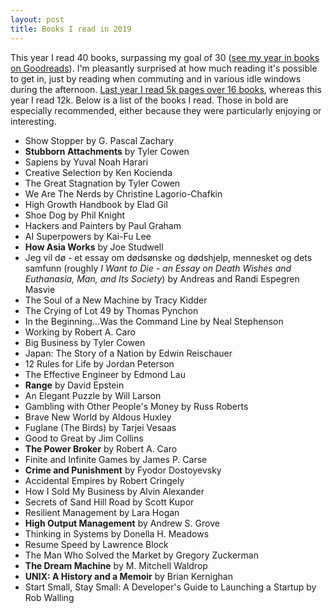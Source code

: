```yaml
---
layout: post
title: Books I read in 2019
---
```


This year I read 40 books, surpassing my goal of 30 ([see my year in books on Goodreads](https://t.co/ybVQTLo7Qn?amp=1)).
I'm pleasantly surprised at how much reading it's possible to get in, just by reading when commuting and in various idle windows during the afternoon.
[Last year I read 5k pages over 16 books](/books-2018), whereas this year I read 12k.
Below is a list of the books I read.
Those in bold are especially recommended, either because they were particularly enjoying or interesting.

- Show Stopper by G. Pascal Zachary
- **Stubborn Attachments** by Tyler Cowen
- Sapiens by Yuval Noah Harari
- Creative Selection by Ken Kocienda
- The Great Stagnation by Tyler Cowen
- We Are The Nerds by Christine Lagorio-Chafkin
- High Growth Handbook by Elad Gil
- Shoe Dog by Phil Knight
- Hackers and Painters by Paul Graham
- AI Superpowers by Kai-Fu Lee
- **How Asia Works** by Joe Studwell
- Jeg vil dø - et essay om dødsønske og dødshjelp, mennesket og dets samfunn (roughly *I Want to Die - an Essay on Death Wishes and Euthanasia, Man, and Its Society*) by Andreas and Randi Espegren Masvie
- The Soul of a New Machine by Tracy Kidder
- The Crying of Lot 49 by Thomas Pynchon
- In the Beginning...Was the Command Line by Neal Stephenson
- Working by Robert A. Caro
- Big Business by Tyler Cowen
- Japan: The Story of a Nation by Edwin Reischauer
- 12 Rules for Life by Jordan Peterson
- The Effective Engineer by Edmond Lau
- **Range** by David Epstein
- An Elegant Puzzle by Will Larson
- Gambling with Other People's Money by Russ Roberts
- Brave New World by Aldous Huxley
- Fuglane (The Birds) by Tarjei Vesaas
- Good to Great by Jim Collins
- **The Power Broker** by Robert A. Caro
- Finite and Infinite Games by James P. Carse
- **Crime and Punishment** by Fyodor Dostoyevsky
- Accidental Empires by Robert Cringely
- How I Sold My Business by Alvin Alexander
- Secrets of Sand Hill Road by Scott Kupor
- Resilient Management by Lara Hogan
- **High Output Management** by Andrew S. Grove
- Thinking in Systems by Donella H. Meadows
- Resume Speed by Lawrence Block
- The Man Who Solved the Market by Gregory Zuckerman
- **The Dream Machine** by M. Mitchell Waldrop
- **UNIX: A History and a Memoir** by Brian Kernighan
- Start Small, Stay Small: A Developer's Guide to Launching a Startup by Rob Walling